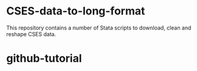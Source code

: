 # CSES-data-to-long-format

This repository contains a number of Stata scripts to download, clean and reshape CSES data.
# github-tutorial  
